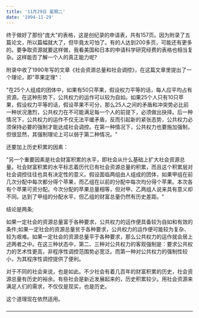 ```yaml
---
title: '11月29日 星期二'
date: '1994-11-29'
---
```


终于做好了那份"庞大"的表格，这是创纪录的申请表，共有157页。因为附录了五篇论文，所以篇幅就大了，但毕竟太可怕了。有的人达到200多页，可能还有更多的。要争取资源就要这样做，我看美国和日本的申请科学研究经费的表格也相当复杂。这样能否了解一个人的真正能力呢?

附录中收了1990年写的文章《社会资源总量和社会调控》，在这篇文章里提出了一个理论，即"苹果定理"：

"在25个人组成的团体中，如果有50只苹果，假设权力平等的话，每人应平均占有资源。在这种形势下，公共权力的运作可以较为自如。如果25个人只有10只苹果，假设权力平等的话，假设苹果不可分，那么25人之间的矛盾和冲突势必比前一种状况激烈，公共权力在不可能满足每一个人的前提下，必须做出抉择。后一种情况下，公共权力的运作不仅无法平缓矛盾，反而引起新的紧张态势，公共权力必须保持必要的强制才能达成社会调控。在第一种情况下，公共权力也要施加强制，但很显然，其强制理论上可以弱于第二种情况。"

还要加上历史积累的因素：

"另一个重要因素是社会财富积累的水平，即社会从什么基础上扩大社会资源总量。社会财富积累的水平标志着历代已有社会资源总量的积累，而且这个积累层对社会调控往往也具有决定性的意义。假设面临两组由人组成的团体，如果甲组在前几次分配中每次都分得个苹果，而乙组在以前的分配中每次均分得个苹果。本次各有个苹果可资分配。今次分配的苹果总量相等，但对甲、乙两组人说来具有意义却不同。达到了甲组的分配水平，但乙组的财富总量仍然有历史差距。"

结论是两条;

如果一定社会的资源总量富于各种要求，公共权力的运作便具备较为自如和有效的条件;如果一定社会的资源总量贫于各种要求，公共权力的运作便可能较为复杂、较为艰难。如果一定社会的资源总量平于各种要求，那么公共权力的运作就会居上述两者之中。在这三种状态中，第二、三种对公共权力的客观强制是：要求公共权力的艺术性更高，非程序性调控范围势必宽泛。而第一种对公共权力的强制性较小，为其程序性调控提供了便利。

对于不同的社会来说，也是如此。不少社会有着几百年的财富积累的历史，社会资源总量有历史的裕余。有些社会是新近发展起来的，历史积累较少。用社会资源来满足人们的需求，不仅仅是现实，也是历史。

这个道理现在依然适用。

————————————————————————————————————

